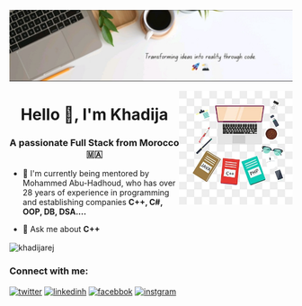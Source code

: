 <!--Banner-->
![Banner Image](./banner.jpg)

<div>
  <img align="right" width="40%" src="./image.jpg">
</div>


<h1 align="center">Hello 👋, I'm Khadija</h1>
<h3 align="center">A passionate Full Stack from Morocco 🇲🇦</h3>


- 🚀 I'm currently being mentored by Mohammed Abu-Hadhoud, who has over 28 years of experience in programming and establishing companies **C++, C#, OOP, DB, DSA....**

- 💬 Ask me about **C++**
  
<p><img align="center" src="https://github-readme-streak-stats.herokuapp.com/?user=khadijarej&" alt="khadijarej" /></p>


<h3 align="left">Connect with me:</h3>
<p align="left">
<a href="https://twitter.com/twitter" target="blank"><img align="center" src="https://raw.githubusercontent.com/rahuldkjain/github-profile-readme-generator/master/src/images/icons/Social/twitter.svg" alt="twitter" height="30" width="40" /></a>
<a href="https://linkedin.com/in/linkedinh" target="blank"><img align="center" src="https://raw.githubusercontent.com/rahuldkjain/github-profile-readme-generator/master/src/images/icons/Social/linked-in-alt.svg" alt="linkedinh" height="30" width="40" /></a>
<a href="https://fb.com/facebbok" target="blank"><img align="center" src="https://raw.githubusercontent.com/rahuldkjain/github-profile-readme-generator/master/src/images/icons/Social/facebook.svg" alt="facebbok" height="30" width="40" /></a>
<a href="https://instagram.com/instgram" target="blank"><img align="center" src="https://raw.githubusercontent.com/rahuldkjain/github-profile-readme-generator/master/src/images/icons/Social/instagram.svg" alt="instgram" height="30" width="40" /></a>
</p>

